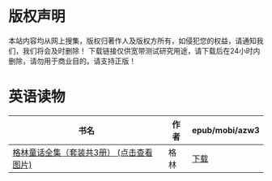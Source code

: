 # 版权声明

本站内容均从网上搜集，版权归著作人及版权方所有，如侵犯您的权益，请通知我们，我们将会及时删除！ 下载链接仅供宽带测试研究用途，请下载后在24小时内删除，请勿用于商业目的。请支持正版！

# 英语读物

| 书名 | 作者 | epub/mobi/azw3 |
| --- | --- | --- |
| [格林童话全集（套装共3册） (点击查看图片)](https://www.dushupai.com/attachment/2024/06/01/f526cdf467ba7d93.jpg) | 格林 | [下载](https://url89.ctfile.com/f/31084289-1357006672-9efda3?p=8866) |
